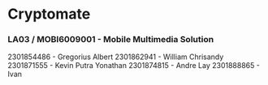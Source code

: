 #  Cryptomate
### LA03 / MOBI6009001 - Mobile Multimedia Solution

2301854486 - Gregorius Albert
2301862941 - William Chrisandy
2301871555 - Kevin Putra Yonathan
2301874815 - Andre Lay
2301888865 - Ivan

